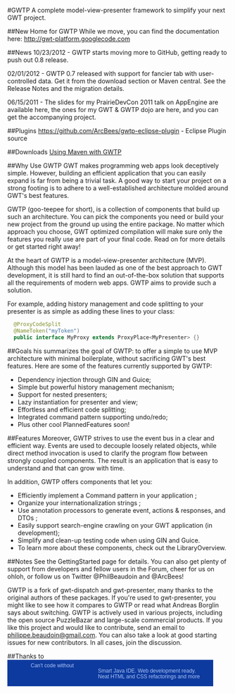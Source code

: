 #GWTP
A complete model-view-presenter framework to simplify your next GWT project.

##New Home for GWTP
While we move, you can find the documentation here:
http://gwt-platform.googlecode.com

##News
10/23/2012 - GWTP starts moving more to GitHub, getting ready to push out 0.8 release.

02/01/2012 - GWTP 0.7 released with support for fancier tab with user-controlled data. 
Get it from the download section or Maven central. See the Release Notes and the migration details.

06/15/2011 - The slides for my PrairieDevCon 2011 talk on AppEngine are available here, 
the ones for my GWT & GWTP dojo are here, and you can get the accompanying project.

##Plugins
https://github.com/ArcBees/gwtp-eclipse-plugin - Eclipse Plugin source

##Downloads
[Using Maven with GWTP](Using-Gwtp-with-Maven)

##Why Use GWTP
GWT makes programming web apps look deceptively simple. However, building an efficient application that you 
can easily expand is far from being a trivial task. A good way to start your project on a strong footing is 
to adhere to a well-established architecture molded around GWT's best features.

GWTP (goo-teepee for short), is a collection of components that build up such an architecture. 
You can pick the components you need or build your new project from the ground up using the entire package. 
No matter which approach you choose, GWT optimized compilation will make sure only the features you really use 
are part of your final code. Read on for more details or get started right away!

At the heart of GWTP is a model-view-presenter architecture (MVP). Although this model has been lauded as one of 
the best approach to GWT development, it is still hard to find an out-of-the-box solution that supports all the 
requirements of modern web apps. GWTP aims to provide such a solution.

For example, adding history management and code splitting to your presenter is as simple as adding these lines 
to your class:
```java
  @ProxyCodeSplit
  @NameToken("myToken")
  public interface MyProxy extends ProxyPlace<MyPresenter> {}
```

##Goals
his summarizes the goal of GWTP: to offer a simple to use MVP architecture with minimal boilerplate, without sacrificing GWT's best features. Here are some of the features currently supported by GWTP:

* Dependency injection through GIN and Guice;
* Simple but powerful history management mechanism;
* Support for nested presenters;
* Lazy instantiation for presenter and view;
* Effortless and efficient code splitting;
* Integrated command pattern supporting undo/redo;
* Plus other cool PlannedFeatures soon!

##Features
Moreover, GWTP strives to use the event bus in a clear and efficient way. Events are used to decouple loosely 
related objects, while direct method invocation is used to clarify the program flow between strongly coupled 
components. The result is an application that is easy to understand and that can grow with time.

In addition, GWTP offers components that let you:

* Efficiently implement a Command pattern in your application ;
* Organize your internationalization strings ;
* Use annotation processors to generate event, actions & responses, and DTOs ;
* Easily support search-engine crawling on your GWT application (in development);
* Simplify and clean-up testing code when using GIN and Guice.
* To learn more about these components, check out the LibraryOverview.

##Notes
See the GettingStarted page for details. You can also get plenty of support from developers and fellow users 
in the Forum, cheer for us on ohloh, or follow us on Twitter @PhilBeaudoin and @ArcBees!

GWTP is a fork of gwt-dispatch and gwt-presenter, many thanks to the original authors of these packages. If you're 
used to gwt-presenter, you might like to see how it compares to GWTP or read what Andreas Borglin says about switching.
GWTP is actively used in various projects, including the open source PuzzleBazar and large-scale commercial products.
If you like this project and would like to contribute, send an email to philippe.beaudoin@gmail.com. You can also take 
a look at good starting issues for new contributors. In all cases, join the discussion.

##Thanks to
<a href="http://www.jetbrains.com/idea/features/html_css_editor.html" style="display:block; background:#0d3a9e url(http://www.jetbrains.com/idea/opensource/img/all/banners/idea468x60_blue.gif) no-repeat 10px 50%; border:solid 1px #0d3a9e; margin:0;padding:0;text-decoration:none;text-indent:0;letter-spacing:-0.001em; width:466px; height:58px" alt="Smart Java IDE. Web development ready. Neat HTML and CSS refactorings and more" title="Smart Java IDE. Web development ready. Neat HTML and CSS refactorings and more"><span style="margin: 5px 0 0 52px;padding: 0;float: left;font-size: 12px;cursor:pointer;  background-image:none;border:0;color: #acc4f9; font-family: trebuchet ms,arial,sans-serif;font-weight: normal;text-align:left;">Can't code without</span><span style="margin:0 0 0 205px;padding:18px 0 2px 0; line-height:13px;font-size:12px;cursor:pointer;  background-image:none;border:0;display:block; width:255px; color: #acc4f9; font-family: trebuchet ms,arial,sans-serif;font-weight: normal;text-align:left;">Smart Java IDE. Web development ready. <br/>Neat HTML and CSS refactorings and more</span></a>
